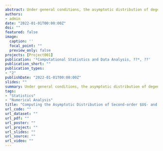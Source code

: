 ```yaml
---
abstract: Under general conditions, the asymptotic distribution of degenerate second-order $U$- and $V$-statistics is an (infinite) weighted sum of $\chi^2$ random variables whose weights are the eigenvalues of an integral operator associated with the kernel of the statistic. Also the behavior of the statistic in terms of power can be characterized through the eigenvalues and the eigenfunctions of the same integral operator. No general algorithm seems to be available to compute these quantities starting from the kernel of the statistic. An algorithm is proposed to approximate (as precisely as needed) the asymptotic distribution and the power of the test statistics, and to build several measures of performance for tests based on $U$- and $V$-statistics. The algorithm uses the Wielandt–Nyström method of approximation of an integral operator based on quadrature, and can be used with several methods of numerical integration. An extensive numerical study shows that the Wielandt–Nyström method based on Clenshaw–Curtis quadrature performs very well both for the eigenvalues and the eigenfunctions.
authors:
- admin
date: "2022-01-01T00:00:00Z"
doi: ""
featured: false
image:
  caption: ''
  focal_point: ""
  preview_only: false
projects: [Project001]
publication: '*Computational Statistics and Data Analysis, ??*, ??'
publication_short: ""
publication_types:
- "2"
publishDate: "2022-01-01T00:00:00Z"
slides: ""
summary: Under general conditions, the asymptotic distribution of degenerate second-order $U$- and $V$-statistics is an (infinite) weighted sum of $\chi^2$ random variables whose weights are the eigenvalues of an integral operator associated with the kernel of the statistic. Also the behavior of the statistic in terms of power can be characterized through the eigenvalues and the eigenfunctions of the same integral operator. No general algorithm seems to be available to compute these quantities starting from the kernel of the statistic. An algorithm is proposed to approximate (as precisely as needed) the asymptotic distribution and the power of the test statistics, and to build several measures of performance for tests based on $U$- and $V$-statistics. The algorithm uses the Wielandt–Nyström method of approximation of an integral operator based on quadrature, and can be used with several methods of numerical integration. An extensive numerical study shows that the Wielandt–Nyström method based on Clenshaw–Curtis quadrature performs very well both for the eigenvalues and the eigenfunctions.
tags:
- "Statistics"
- "Numerical Analysis"
title: "Computing the Asymptotic Distribution of Second-order $U$- and $V$-statistics"
url_code: ""
url_dataset: ""
url_pdf: ""
url_poster: ""
url_project: ""
url_slides: ""
url_source: ""
url_video: ""
---
```



<script type="text/javascript" src="//cdn.plu.mx/widget-details.js"></script>
<a href="https://plu.mx/plum/a/?doi=" class="plumx-details"></a>
